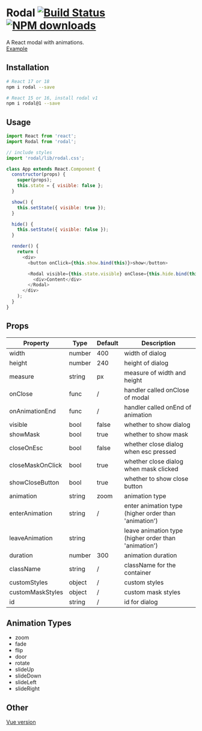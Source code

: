 # Rodal [![Build Status](https://img.shields.io/travis/chenjiahan/rodal.svg?style=flat-square)](https://travis-ci.org/chenjiahan/rodal) [![NPM downloads](http://img.shields.io/npm/dm/rodal.svg?style=flat-square)](https://npmjs.org/package/rodal)

A React modal with animations.  
[Example](https://chenjiahan.github.io/rodal/)

## Installation

```bash
# React 17 or 18
npm i rodal --save

# React 15 or 16, install rodal v1
npm i rodal@1 --save
```

## Usage

```javascript
import React from 'react';
import Rodal from 'rodal';

// include styles
import 'rodal/lib/rodal.css';

class App extends React.Component {
  constructor(props) {
    super(props);
    this.state = { visible: false };
  }

  show() {
    this.setState({ visible: true });
  }

  hide() {
    this.setState({ visible: false });
  }

  render() {
    return (
      <div>
        <button onClick={this.show.bind(this)}>show</button>

        <Rodal visible={this.state.visible} onClose={this.hide.bind(this)}>
          <div>Content</div>
        </Rodal>
      </div>
    );
  }
}
```

## Props

| Property         | Type   | Default | Description                                          |
| ---------------- | ------ | ------- | ---------------------------------------------------- |
| width            | number | 400     | width of dialog                                      |
| height           | number | 240     | height of dialog                                     |
| measure          | string | px      | measure of width and height                          |
| onClose          | func   | /       | handler called onClose of modal                      |
| onAnimationEnd   | func   | /       | handler called onEnd of animation                    |
| visible          | bool   | false   | whether to show dialog                               |
| showMask         | bool   | true    | whether to show mask                                 |
| closeOnEsc       | bool   | false   | whether close dialog when esc pressed                |
| closeMaskOnClick | bool   | true    | whether close dialog when mask clicked               |
| showCloseButton  | bool   | true    | whether to show close button                         |
| animation        | string | zoom    | animation type                                       |
| enterAnimation   | string | /       | enter animation type (higher order than 'animation') |
| leaveAnimation   | string |         | leave animation type (higher order than 'animation') |
| duration         | number | 300     | animation duration                                   |
| className        | string | /       | className for the container                          |
| customStyles     | object | /       | custom styles                                        |
| customMaskStyles | object | /       | custom mask styles                                   |
| id               | string | /       | id for dialog                                        |

## Animation Types

- zoom
- fade
- flip
- door
- rotate
- slideUp
- slideDown
- slideLeft
- slideRight

## Other

[Vue version](https://github.com/chenjiahan/vodal)
